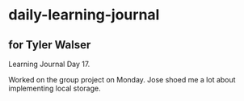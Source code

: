 # daily-learning-journal

## for Tyler Walser

Learning Journal Day 17.

Worked on the group project on Monday. Jose shoed me a lot about implementing local storage. 
